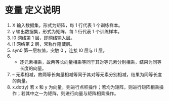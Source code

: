 # 变量	定义说明	
1. X	输入数据集，形式为矩阵，每 1 行代表 1 个训练样本。
2. y	输出数据集，形式为矩阵，每 1 行代表 1 个训练样本。
3. l0	网络第 1 层，即网络输入层。
4. l1	网络第 2 层，常称作隐藏层。
5. syn0	第一层权值，突触 0 ，连接 l0 层与 l1 层。
6. *	逐元素相乘，故两等长向量相乘等同于其对等元素分别相乘，结果为同等长度的向量。
7. –	元素相减，故两等长向量相减等同于其对等元素分别相减，结果为同等长度的向量。
8. x.dot(y)	若 x 和 y 为向量，则进行点积操作；若均为矩阵，则进行矩阵相乘操作；若其中之一为矩阵，则进行向量与矩阵相乘操作。